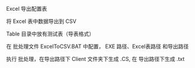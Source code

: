 

Excel 导出配置表

将 Excel 表中数据导出到 CSV 

Table 目录中放有测试表（导表格式）

在 批处理文件 ExcelToCSV.BAT 中配置， EXE 路径、Excel表路径 和导出路径

执行 批处理，在导出路径下 Client 文件夹下生成 .CS, 在 导出路径下生成 .txt

